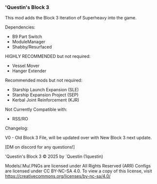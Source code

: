 ### 'Questin's Block 3

This mod adds the Block 3 iteration of Superheavy into the game.


Dependencies:
- B9 Part Switch
- ModuleManager
- Shabby/Resurfaced
	
HIGHLY RECOMMENDED but not required:
- Vessel Mover
- Hanger Extender

Recommended mods but not required:
- Starship Launch Expansion (SLE)
- Starship Expansion Project (SEP)
- Kerbal Joint Reinforcement (KJR) 

Not Currently Compatible with:
- RSS/RO
	
Changelog:

V0 - Old Block 3 File, will be updated over with New Block 3 next update.

[DM on discord for any questions!]

'Questin's Block 3 © 2025 by `Questin (1questin) 

Models/.Mu/.PNGs are licensed under All Rights Reserved (ARR)
Configs are licensed under CC BY-NC-SA 4.0. To view a copy of this license, visit https://creativecommons.org/licenses/by-nc-sa/4.0/
